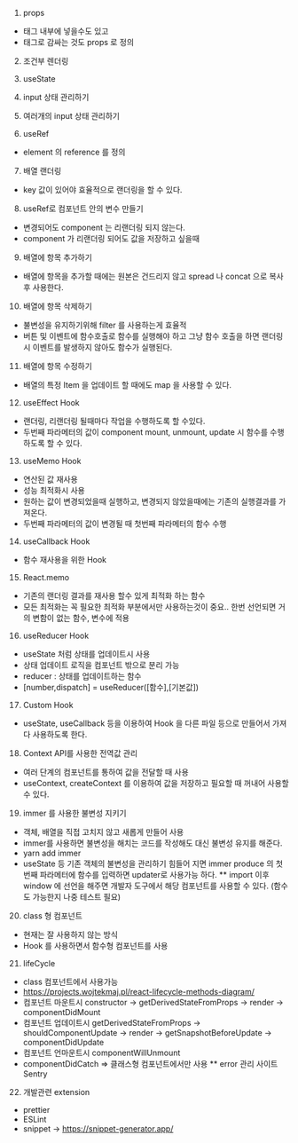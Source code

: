 1. props
- 태그 내부에 넣을수도 있고
- 태그로 감싸는 것도 props 로 정의

2. 조건부 렌더링

3. useState

4. input 상태 관리하기

5. 여러개의 input 상태 관리하기

6. useRef
- element 의 reference 를 정의

7. 배열 랜더링
- key 값이 있어야 효율적으로 랜더링을 할 수 있다.

8. useRef로 컴포넌트 안의 변수 만들기
- 변경되어도 component 는 리랜더링 되지 않는다.
- component 가 리랜더링 되어도 값을 저장하고 싶을때

9. 배열에 항목 추가하기
- 배열에 항목을 추가할 때에는 원본은 건드리지 않고 spread 나 concat 으로 복사 후 사용한다.

10. 배열에 항목 삭제하기
- 불변성을 유지하기위해 filter 를 사용하는게 효율적
- 버튼 및 이벤트에 함수호출로 함수를 실행해야 하고 그냥 함수 호출을 하면 랜더링시 이벤트를 발생하지 않아도 함수가 실행된다.

11. 배열에 항목 수정하기
- 배열의 특정 Item 을 업데이트 할 때에도 map 을 사용할 수 있다.

12. useEffect Hook
- 랜더링, 리랜더링 될때마다 작업을 수행하도록 할 수있다.
- 두번째 파라메터의 값이 component mount, unmount, update 시 함수를 수행하도록 할 수 있다.

13. useMemo Hook
- 연산된 값 재사용
- 성능 최적화시 사용
- 원하는 값이 변경되었을때 실행하고, 변경되지 않았을때에는 기존의 실행결과를 가져온다.
- 두번째 파라메터의 값이 변경될 때 첫번째 파라메터의 함수 수행

14. useCallback Hook
- 함수 재사용을 위한 Hook

15. React.memo
- 기존의 랜더링 결과를 재사용 할수 있게 최적화 하는 함수
- 모든 최적화는 꼭 필요한 최적화 부분에서만 사용하는것이 중요.. 한번 선언되면 거의 변함이 없는 함수, 변수에 적용

16. useReducer Hook
- useState 처럼 상태를 업데이트시 사용
- 상태 업데이트 로직을 컴포넌트 밖으로 분리 가능
- reducer : 상태를 업데이트하는 함수
- [number,dispatch] = useReducer([함수],[기본값])

17. Custom Hook
- useState, useCallback 등을 이용하여 Hook 을 다른 파일 등으로 만들어서 가져다 사용하도록 한다.

18. Context API를 사용한 전역값 관리
- 여러 단계의 컴포넌트를 통하여 값을 전달할 때 사용
- useContext, createContext 를 이용하여 값을 저장하고 필요할 때 꺼내어 사용할 수 있다.

19. immer 를 사용한 불변성 지키기
- 객체, 배열을 직접 고치지 않고 새롭게 만들어 사용
- immer를 사용하면 불변성을 해치는 코드를 작성해도 대신 불변성 유지를 해준다.
- yarn add immer
- useState 등 기존 객체의 불변성을 관리하기 힘들어 지면 immer produce 의 첫번째 파라메터에 함수를 입력하면 updater로 사용가능 하다.
** import 이후 window 에 선언을 해주면 개발자 도구에서 해당 컴포넌트를 사용할 수 있다. (함수도 가능한지 나중 테스트 필요)

20. class 형 컴포넌트
- 현재는 잘 사용하지 않는 방식
- Hook 를 사용하면서 함수형 컴포넌트를 사용

21. lifeCycle
- class 컴포넌트에서 사용가능
- https://projects.wojtekmaj.pl/react-lifecycle-methods-diagram/
- 컴포넌트 마운트시 constructor -> getDerivedStateFromProps -> render -> componentDidMount
- 컴포넌트 업데이트시 getDerivedStateFromProps -> shouldComponentUpdate -> render -> getSnapshotBeforeUpdate -> componentDidUpdate
- 컴포넌트 언마운트시 componentWillUnmount
- componentDidCatch => 클래스형 컴포넌트에서만 사용
** error 관리 사이트 Sentry

22. 개발관련 extension
- prettier
- ESLint
- snippet -> https://snippet-generator.app/